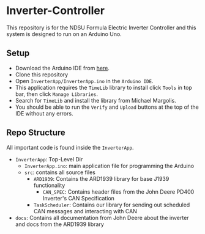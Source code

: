 # Inverter-Controller
This repository is for the NDSU Formula Electric Inverter Controller and this system is designed to run on an Arduino Uno.

## Setup
- Download the Arduino IDE from [here](https://www.arduino.cc/download_handler.php?f=/arduino-1.8.13-windows.exe).
- Clone this repository
- Open ``InverterApp/InverterApp.ino`` in the ``Arduino IDE``.
 - This application requires the ``TimeLib`` library to install click ``Tools`` in top bar, then click ``Manage Libraries``.
 - Search for ``TimeLib`` and install the library from Michael Margolis.
- You should be able to run the ``Verify`` and ``Upload`` buttons at the top of the IDE without any errors.

## Repo Structure
All important code is found inside the ``InverterApp``.
- ``InverterApp``: Top-Level Dir
    - ``InverterApp.ino``: main application file for programming the Arduino
    - ``src``: contains all source files
      - ``ARD1939``: Contains the ARD1939 library for base J1939 functionality
        - ``CAN_SPEC``: Contains header files from the John Deere PD400 Inverter's CAN Specification
      - ``TaskScheduler``: Contains our library for sending out scheduled CAN messages and interacting with CAN
- ``docs``: Contains all documentation from John Deere about the inverter and docs from the ARD1939 library    

